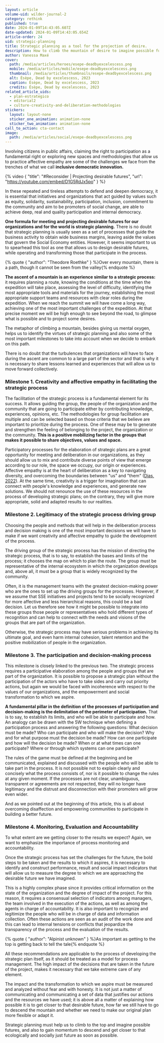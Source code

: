 ```yaml
---
layout: article
volume-uid: wilder-journal-2
category: rethink
published: true
date: 2024-01-09T14:43:05.607Z
date-updated: 2024-01-09T14:43:05.654Z
article-order: 24
uid: strategic-planning
title: Strategic planning as a tool for the projection of desire.
description: How to climb the mountain of desire to imagine possible futures
author: Vanessa Maxé
cover:
  path: /media/articles/heroes/esepe-deadbyexcelescess.png
  mobile: /media/articles/mobile/esepe-deadbyexcelescess.png
  thumbnail: /media/articles/thumbnails/esepe-deadbyexcelescess.png
  alt: Ésèpe, Dead by excelescess, 2023
  caption: Ésèpe, Dead by excelescess, 2023
  credits: Ésèpe, Dead by excelescess, 2023
related_article_uids:
  - plan-estrategico
  - editorial2
  - culture-creativity-and-deliberation-methodologies
stickers:
  layout: layout-none
  sticker_one_animation: animation-none
  sticker_two_animation: animation-none
call_to_action: cta-contact
image:
  path: /media/articles/social/esepe-deadbyexcelescess.png
---
```

Involving citizens in public affairs, claiming the right to participation as a fundamental right or exploring new spaces and methodologies that allow us to practice affective empathy are some of the challenges we face from the trenches of what we call **inclusive democratic innovation.**

{% video { "title": "#Reconsider | Projecting desirable futures", "url": "https://youtube.com/embed/D1G5RdJx5po" } %}

In these repeated and tireless attempts to defend and deepen democracy, it is essential that initiatives and organizations that act guided by values such as equity, solidarity, sustainability, participation, inclusion, commitment to the community and aim to be promoters of social change, are able to achieve deep, real and quality participation and internal democracy.

**One formula for meeting and projecting desirable futures for our organizations and for the world is strategic planning.** There is no doubt that strategic planning is usually seen as a set of processes that guide the business activity to obtain wide business margins, leaving aside the values that govern the Social Economy entities. However, it seems important to us to spearhead this tool as one that allows us to design desirable futures, while operating and transforming those that participate in the process.

{% quote { "author": "Theodore Roethke" } %}Over every mountain, there is a path, though it cannot be seen from the valley{% endquote %}

**The ascent of a mountain is an experience similar to a strategic process:** it requires planning a route, knowing the conditions at the time when the expedition will take place, assessing the level of difficulty, identifying the most appropriate tools and materials for the journey, establishing the most appropriate support teams and resources with clear roles during the expedition. When we reach the summit we will have come a long way, achieving one of the most important challenges of the expedition. At that precise moment we will be high enough to see beyond the road, to glimpse what is possible and to project some desires.

The metaphor of climbing a mountain, besides giving us mental oxygen, helps us to identify the virtues of strategic planning and also some of the most important milestones to take into account when we decide to embark on this path. 

There is no doubt that the turbulences that organizations will have to face during the ascent are common to a large part of the sector and that is why it is necessary to share lessons learned and experiences that will allow us to move forward collectively.

### Milestone 1. Creativity and affective empathy in facilitating the strategic process

The facilitation of the strategic process is a fundamental element for its success. It allows guiding the group, the people of the organization and the community that are going to participate either by contributing knowledge, experiences, opinions, etc. The methodologies for group facilitation are multiple and can be selected based on those criteria that we believe are important to prioritize during the process. One of these may be to generate and strengthen the feeling of belonging to the project, the organization or the community. **This is a positive mobilizing factor in the groups that makes it possible to share objectives, values and space.**

Participatory processes for the elaboration of strategic plans are a great opportunity for meeting and deliberation in our organizations, as they should allow us to mix and contribute diverse points of view that emerge according to our role, the space we occupy, our origin or experiences. Affective empathy is at the heart of deliberation as a key to navigating diversity, and overcoming the boundaries between "us" and "them" ([Dias, 2022](https://journal.platoniq.net/es/wilder-journal-1/deep-dives/culture-creativity-and-deliberation-methodologies/)). At the same time, creativity is a trigger for imagination that can connect with people's knowledge and experiences, and generate new solutions. We should not renounce the use of these resources in the process of developing strategic plans; on the contrary, they will give more appropriate, solid and adapted results to our realities.

### Milestone 2. Legitimacy of the strategic process driving group

Choosing the people and methods that will help in the deliberation process and decision making is one of the most important decisions we will have to make if we want creativity and affective empathy to guide the development of the process.

The driving group of the strategic process has the mission of directing the strategic process, that is to say, to establish the bases and limits of the process; it chooses the map on which to plan the route. The group must be representative of the internal ecosystem in which the organization develops and, above all, it must be a group that is widely recognized by the community. 

Often, it is the management teams with the greatest decision-making power who are the ones to set up the driving groups for the processes. However, if we assume that SSE initiatives and projects tend to be socially recognized for more affective and less hierarchical reasons, this could be a bad decision. Let us therefore see how it might be possible to integrate into these groups those people or representatives who hold different types of recognition and can help to connect with the needs and visions of the groups that are part of the organization.

Otherwise, the strategic process may have serious problems in achieving its ultimate goal, and even harm internal cohesion, talent retention and the positive mobilization of people in the organization.  

### Milestone 3. The participation and decision-making process

This milestone is closely linked to the previous two. The strategic process requires a participative elaboration among the people and groups that are part of the organization. It is possible to propose a strategic plan without the participation of the actors who have to take sides and carry out priority actions, but again we would be faced with incoherence with respect to the values of our organizations, and the empowerment and social transformation to which we aspire.

**A fundamental pillar in the definition of the processes of participation and decision-making is the delimitation of the perimeter of participation.** That is to say, to establish its limits, and who will be able to participate and how. An analogy can be drawn with the 5W technique when defining a participation process and answering the following questions: What decision must be made? Who can participate and who will make the decision? Why and for what purpose must the decision be made? How can one participate and how will the decision be made? When or at what times can one participate? Where or through which systems can one participate?

The rules of the game must be defined at the beginning and be communicated, explained and discussed with the people who will be able to take part in the process. It is not possible not to explain clearly and concisely what the process consists of, nor is it possible to change the rules at any given moment. If the processes are not clear, unambiguous, transparent or agreements are not respected, they will no longer have legitimacy and the distrust and disconnection with their promoters will grow even wider. 

And as we pointed out at the beginning of this article, this is all about overcoming disaffection and empowering communities to participate in building a better future.

### Milestone 4. Monitoring, Evaluation and Accountability

To what extent are we getting closer to the results we expect? Again, we want to emphasize the importance of process monitoring and accountability. 

Once the strategic process has set the challenges for the future, the bold steps to be taken and the results to which it aspires, it is necessary to identify and construct performance, result and social impact indicators that will allow us to measure the degree to which we are approaching the desirable future we have imagined.

This is a highly complex phase since it provides critical information on the state of the organization and the degree of impact of the project. For this reason, it requires a consensual selection of indicators among managers, the team involved in the execution of the actions, as well as among the agents in charge of accountability. It is also important to recognize and legitimize the people who will be in charge of data and information collection. Often these actions are seen as an audit of the work done and this can lead to internal tensions or conflicts that jeopardize the transparency of the process and the evaluation of the results.

{% quote { "author": "Alpinist unknown" } %}As important as getting to the top is getting back to tell the tale{% endquote %}

All these recommendations are applicable to the process of developing the strategic plan itself, as it should be treated as a model for process management. The high impact of the decisions that are taken in the future of the project, makes it necessary that we take extreme care of any element.

The impact and the transformation to which we aspire must be measured and analyzed without fear and with honesty. It is not just a matter of communicating and communicating a set of data that justifies our actions and the resources we have used; it is above all a matter of explaining how possible it is to get closer to that desirable future, how far we still have to go to descend the mountain and whether we need to make our original plan more flexible or adapt it. 

Strategic planning must help us to climb to the top and imagine possible futures, and also to gain momentum to descend and get closer to that ecologically and socially just future as soon as possible.

